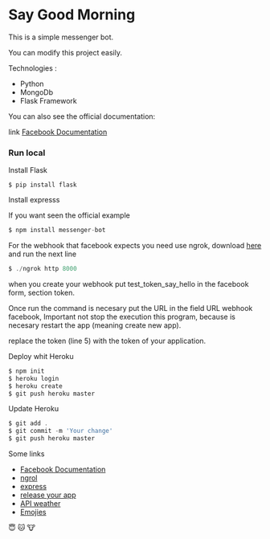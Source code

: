 # Say Good Morning

This is a simple messenger bot.

You can modify this project easily.

Technologies :
    
  - Python
  - MongoDb
  - Flask Framework
  
You can also see the official documentation:

link [Facebook Documentation][facebook]

### Run local

Install Flask

```Js
$ pip install flask
```

Install expresss

If you want seen the official example

```js
$ npm install messenger-bot
```

For the webhook that facebook expects you need use ngrok, download [here][ngrok] and run the next line


```js
$ ./ngrok http 8000
```

when you create your webhook put test_token_say_hello in the facebook form, section token.


Once run the command is necesary put the URL in the field URL webhook facebook, Important not stop the execution this program, because is necesary restart the app (meaning create new app).

replace the token (line 5) with the token of your application.


Deploy whit Heroku


```js
$ npm init
$ heroku login
$ heroku create
$ git push heroku master
```

Update Heroku

```js
$ git add .
$ git commit -m 'Your change'
$ git push heroku master
```

Some links

* [Facebook Documentation][facebook]
* [ngrol][ngrok]
* [express][express]
* [release your app ][release]
* [API weather ][weather]
* [Emojies][Emojie]

:innocent:
:cat:
:cow:

[facebook]: <https://developers.facebook.com/docs/messenger-platform/quickstart>
[ngrok]: <https://ngrok.com/>
[express]: <http://expressjs.com/es/>
[release]: <https://developers.facebook.com/docs/messenger-platform/app-review/>
[weather]: <http://www.geonames.org/enablefreewebservice/>
[Emojie]: <http://emojipedia.org/>

